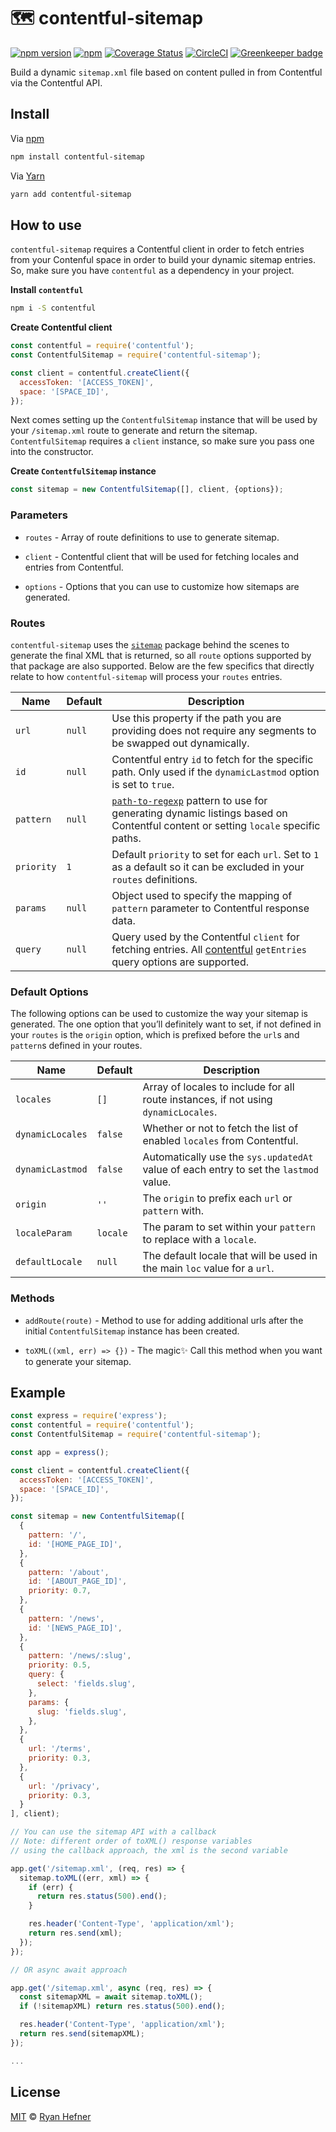 # 🗺 contentful-sitemap

[![npm version](https://badge.fury.io/js/contentful-sitemap.svg)](https://badge.fury.io/js/contentful-sitemap)
[![npm](https://img.shields.io/npm/l/express.svg)](LICENSE)
[![Coverage Status](https://coveralls.io/repos/github/ryanhefner/contentful-sitemap/badge.svg?branch=master)](https://coveralls.io/github/ryanhefner/contentful-sitemap?branch=master)
[![CircleCI](https://circleci.com/gh/ryanhefner/contentful-sitemap.svg?style=shield)](https://circleci.com/gh/ryanhefner/contentful-sitemap)
[![Greenkeeper badge](https://badges.greenkeeper.io/ryanhefner/contentful-sitemap.svg)](https://greenkeeper.io/)

Build a dynamic `sitemap.xml` file based on content pulled in from Contentful
via the Contentful API.

## Install

Via [npm](https://npmjs.com/package/contentful-sitemap)

```sh
npm install contentful-sitemap
```

Via [Yarn](http://yarn.fyi/contentful-sitemap)

```sh
yarn add contentful-sitemap
```


## How to use

`contentful-sitemap` requires a Contentful client in order to fetch entries from
your Contenful space in order to build your dynamic sitemap entries. So, make sure
you have `contentful` as a dependency in your project.

__Install `contentful`__

```sh
npm i -S contentful
```

__Create Contentful client__

```js
const contentful = require('contentful');
const ContentfulSitemap = require('contentful-sitemap');

const client = contentful.createClient({
  accessToken: '[ACCESS_TOKEN]',
  space: '[SPACE_ID]',
});
```

Next comes setting up the `ContentfulSitemap` instance that will be used by your
`/sitemap.xml` route to generate and return the sitemap. `ContentfulSitemap` requires
a `client` instance, so make sure you pass one into the constructor.

__Create `ContentfulSitemap` instance__

```js
const sitemap = new ContentfulSitemap([], client, {options});
```

### Parameters

* `routes` - Array of route definitions to use to generate sitemap.

* `client` - Contentful client that will be used for fetching locales and entries from Contentful.

* `options` - Options that you can use to customize how sitemaps are generated.


### Routes

`contentful-sitemap` uses the [`sitemap`](https://npmjs.com/package/sitemap) package
behind the scenes to generate the final XML that is returned, so all `route` options
supported by that package are also supported. Below are the few specifics that directly
relate to how `contentful-sitemap` will process your `routes` entries.

| Name              | Default             | Description                                                                                                                                                                 |
| ----------------- | ------------------- | --------------------------------------------------------------------------------------------------------------------------------------------------------------------------- |
| `url`             | `null`              | Use this property if the path you are providing does not require any segments to be swapped out dynamically.                                                                |
| `id`              | `null`              | Contentful entry `id` to fetch for the specific path. Only used if the `dynamicLastmod` option is set to  `true`.                                                           |
| `pattern`         | `null`              | [`path-to-regexp`](https://npmjs.com/package/path-to-regexp) pattern to use for generating dynamic listings based on Contentful content or setting `locale` specific paths. |
| `priority`        | `1`                 | Default `priority` to set for each `url`. Set to `1` as a default so it can be excluded in your `routes` definitions.                                                       |
| `params`          | `null`              | Object used to specify the mapping of `pattern` parameter to Contentful response data.                                                                                      |
| `query`           | `null`              | Query used by the Contentful `client` for fetching entries. All [contentful](https://npmjs.com/package/contentful) `getEntries` query options are supported.                |


### Default Options

The following options can be used to customize the way your sitemap is generated.
The one option that you’ll definitely want to set, if not defined in your `routes`
is the `origin` option, which is prefixed before the `url`s and `pattern`s defined
in your routes.

| Name              | Default             | Description                                                                           |
| ----------------- | ------------------- | ------------------------------------------------------------------------------------- |
| `locales`         | `[]`                | Array of locales to include for all route instances, if not using `dynamicLocales`.   |
| `dynamicLocales`  | `false`             | Whether or not to fetch the list of enabled `locales` from Contentful.                |
| `dynamicLastmod`  | `false`             | Automatically use the `sys.updatedAt` value of each entry to set the `lastmod` value. |
| `origin`          | `''`                | The `origin` to prefix each `url` or `pattern` with.                                  |
| `localeParam`     | `locale`            | The param to set within your `pattern` to replace with a `locale`.                    |
| `defaultLocale`   | `null`              | The default locale that will be used in the main `loc` value for a `url`.             |


### Methods

* `addRoute(route)` - Method to use for adding additional urls after the initial `ContentfulSitemap` instance has been created.

* `toXML((xml, err) => {})` - The magic✨ Call this method when you want to generate your sitemap.

## Example

```js
const express = require('express');
const contentful = require('contentful');
const ContentfulSitemap = require('contentful-sitemap');

const app = express();

const client = contentful.createClient({
  accessToken: '[ACCESS_TOKEN]',
  space: '[SPACE_ID]',
});

const sitemap = new ContentfulSitemap([
  {
    pattern: '/',
    id: '[HOME_PAGE_ID]',
  },
  {
    pattern: '/about',
    id: '[ABOUT_PAGE_ID]',
    priority: 0.7,
  },
  {
    pattern: '/news',
    id: '[NEWS_PAGE_ID]',
  },
  {
    pattern: '/news/:slug',
    priority: 0.5,
    query: {
      select: 'fields.slug',
    },
    params: {
      slug: 'fields.slug',
    },
  },
  {
    url: '/terms',
    priority: 0.3,
  },
  {
    url: '/privacy',
    priority: 0.3,
  }
], client);

// You can use the sitemap API with a callback
// Note: different order of toXML() response variables
// using the callback approach, the xml is the second variable

app.get('/sitemap.xml', (req, res) => {
  sitemap.toXML((err, xml) => {
    if (err) {
      return res.status(500).end();
    }

    res.header('Content-Type', 'application/xml');
    return res.send(xml);
  });
});

// OR async await approach

app.get('/sitemap.xml', async (req, res) => {
  const sitemapXML = await sitemap.toXML();
  if (!sitemapXML) return res.status(500).end();

  res.header('Content-Type', 'application/xml');
  return res.send(sitemapXML);
});

...

```


## License

[MIT](LICENSE) © [Ryan Hefner](https://www.ryanhefner.com)
